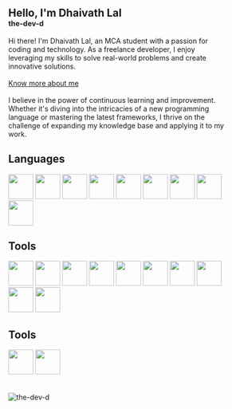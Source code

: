 <div style="padding: 2rem">
    <h2>
        Hello, I'm Dhaivath Lal <br />
        <b style="font-size: 0.9rem"> the-dev-d </b>
    </h2>
    <p>
        Hi there! I'm Dhaivath Lal, an MCA student with a passion for coding
        and technology. As a freelance developer, I enjoy leveraging my skills
        to solve real-world problems and create innovative solutions. <br />
        <br />
        <a href="https://www.dhaivathlal.in"> Know more about me </a>
        <br />
        <br />
        I believe in the power of continuous learning and improvement.
        Whether it's diving into the intricacies of a new programming language
        or mastering the latest frameworks, I thrive on the challenge of
        expanding my knowledge base and applying it to my work.
    </p>
    <h2>Languages</h2>
    <div>
        <img
            src="https://cdn.jsdelivr.net/gh/devicons/devicon@latest/icons/java/java-original-wordmark.svg"
            width="50"
            height="50"
        />
        <img
            src="https://cdn.jsdelivr.net/gh/devicons/devicon@latest/icons/c/c-original.svg"
            width="50"
            height="50"
        />
        <img
            src="https://cdn.jsdelivr.net/gh/devicons/devicon@latest/icons/cplusplus/cplusplus-original.svg"
            width="50"
            height="50"
        />
        <img
            src="https://cdn.jsdelivr.net/gh/devicons/devicon@latest/icons/python/python-original-wordmark.svg"
            width="50"
            height="50"
        />
        <img
            src="https://cdn.jsdelivr.net/gh/devicons/devicon@latest/icons/dart/dart-original-wordmark.svg"
            width="50"
            height="50"
        />
        <img
            src="https://cdn.jsdelivr.net/gh/devicons/devicon@latest/icons/javascript/javascript-original.svg"
            width="50"
            height="50"
        />
        <img
            src="https://cdn.jsdelivr.net/gh/devicons/devicon@latest/icons/typescript/typescript-original.svg"
            width="50"
            height="50"
        />
        <img
            src="https://cdn.jsdelivr.net/gh/devicons/devicon@latest/icons/bash/bash-original.svg"
            width="50"
            height="50"
        />
        <img
            src="https://cdn.jsdelivr.net/gh/devicons/devicon@latest/icons/php/php-original.svg"
            width="50"
            height="50"
        />
    </div>

<h2>Tools</h2>
    <div>
        <img
            src="https://cdn.jsdelivr.net/gh/devicons/devicon@latest/icons/angular/angular-original.svg"
            width="50"
            height="50"
        />
        <img
            src="https://cdn.jsdelivr.net/gh/devicons/devicon@latest/icons/react/react-original.svg"
            width="50"
            height="50"
        />
        <img
            src="https://cdn.jsdelivr.net/gh/devicons/devicon@latest/icons/svelte/svelte-original-wordmark.svg"
            width="50"
            height="50"
        />
        <img
            src="https://cdn.jsdelivr.net/gh/devicons/devicon@latest/icons/express/express-original.svg"
            width="50"
            height="50"
        />
        <img
            src="https://cdn.jsdelivr.net/gh/devicons/devicon@latest/icons/nextjs/nextjs-original.svg"
            width="50"
            height="50"
        />
        <img
            src="https://cdn.jsdelivr.net/gh/devicons/devicon@latest/icons/svelte/svelte-original.svg"
            width="50"
            height="50"
        />
        <img
            src="https://cdn.jsdelivr.net/gh/devicons/devicon@latest/icons/tailwindcss/tailwindcss-original.svg"
            width="50"
            height="50"
        />
        <img
            src="https://cdn.jsdelivr.net/gh/devicons/devicon@latest/icons/spring/spring-original.svg"
            width="50"
            height="50"
        />
        <img
            src="https://cdn.jsdelivr.net/gh/devicons/devicon@latest/icons/flutter/flutter-original.svg"
            width="50"
            height="50"
        />
        <img
            src="https://cdn.jsdelivr.net/gh/devicons/devicon@latest/icons/laravel/laravel-original.svg"
            width="50"
            height="50"
        />
    </div>

<h2>Tools</h2>

<div>
    <img width="50" src="https://cdn.jsdelivr.net/gh/devicons/devicon@latest/icons/ansible/ansible-original.svg" />
    <img width="50" src="https://cdn.jsdelivr.net/gh/devicons/devicon@latest/icons/docker/docker-original.svg" />
          
</div>
<br> <br>
<div>
    <img align="center" src="https://github-readme-stats.vercel.app/api?username=the-dev-d&show_icons=true&locale=en" alt="the-dev-d" />
</div>
</div>
